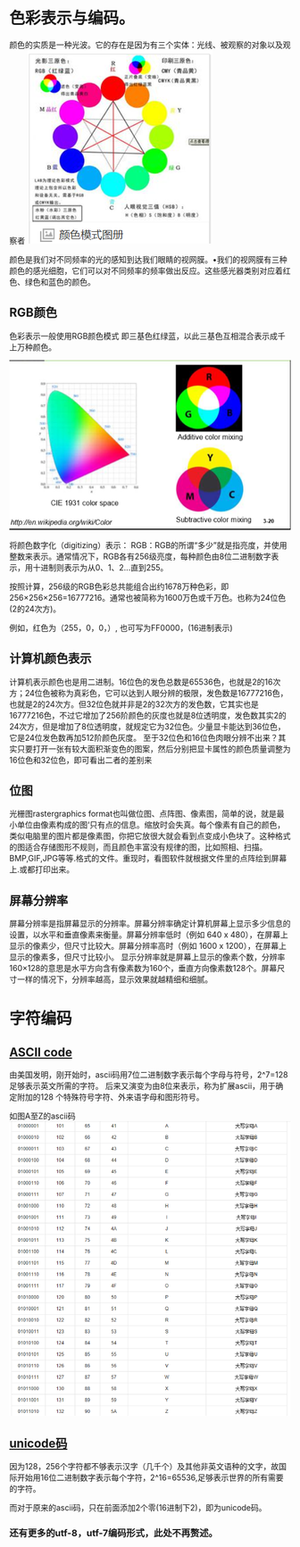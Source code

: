 # 色彩表示与编码。

颜色的实质是一种光波。它的存在是因为有三个实体：光线、被观察的对象以及观察者
![](images/sc.png)

颜色是我们对不同频率的光的感知到达我们眼睛的视网膜。•我们的视网膜有三种颜色的感光细胞，它们可以对不同频率的频率做出反应。这些感光器类别对应着红色、绿色和蓝色的颜色。

## RGB颜色

色彩表示一般使用RGB颜色模式
即三基色红绿蓝，以此三基色互相混合表示成千上万种颜色。

![](images/mk.png)

将颜色数字化（digitizing）表示：
RGB：RGB的所谓“多少”就是指亮度，并使用整数来表示。通常情况下，RGB各有256级亮度，每种颜色由8位二进制数字表示，用十进制则表示为从0、1、2...直到255。

按照计算，256级的RGB色彩总共能组合出约1678万种色彩，即256×256×256=16777216。通常也被简称为1600万色或千万色。也称为24位色(2的24次方)。

例如，红色为（255，0，0，）,
也可写为FF0000，(16进制表示)

## 计算机颜色表示

计算机表示颜色也是用二进制。16位色的发色总数是65536色，也就是2的16次方；24位色被称为真彩色，它可以达到人眼分辨的极限，发色数是16777216色，也就是2的24次方。但32位色就并非是2的32次方的发色数，它其实也是16777216色，不过它增加了256阶颜色的灰度也就是8位透明度，发色数其实2的24次方，但是增加了8位透明度，就规定它为32位色。少量显卡能达到36位色，它是24位发色数再加512阶颜色灰度。
至于32位色和16位色肉眼分辨不出来？其实只要打开一张有较大面积渐变色的图案，然后分别把显卡属性的颜色质量调整为16位色和32位色，即可看出二者的差别来



## 位图
光栅图rastergraphics format也叫做位图、点阵图、像素图，简单的说，就是最小单位由像素构成的图‘只有点的信息。缩放时会失真。每个像素有自己的颜色，类似电脑里的图片都是像素图，你把它放很大就会看到点变成小色块了。这种格式的图适合存储图形不规则，而且颜色丰富没有规律的图，比如照相、扫描。 BMP,GIF,JPG等等.格式的文件。重现时，看图软件就根据文件里的点阵绘到屏幕上.或都打印出来。


## 屏幕分辨率

屏幕分辨率是指屏幕显示的分辨率。屏幕分辨率确定计算机屏幕上显示多少信息的设置，以水平和垂直像素来衡量。屏幕分辨率低时（例如 640 x 480），在屏幕上显示的像素少，但尺寸比较大。屏幕分辨率高时（例如 1600 x 1200），在屏幕上显示的像素多，但尺寸比较小。
显示分辨率就是屏幕上显示的像素个数，分辨率160×128的意思是水平方向含有像素数为160个，垂直方向像素数128个。屏幕尺寸一样的情况下，分辨率越高，显示效果就越精细和细腻。



# 字符编码

## [ASCII code](https://baike.baidu.com/item/ASCII/309296?fr=aladdin)

由美国发明，刚开始时，ascii码用7位二进制数字表示每个字母与符号，2^7=128足够表示英文所需的字符。
后来又演变为由8位来表示，称为扩展ascii，用于确定附加的128 个特殊符号字符、外来语字母和图形符号。

如图A至Z的ascii码![](images/ascii.png)

## [unicode码](https://baike.baidu.com/item/Unicode)
因为128，256个字符都不够表示汉字（几千个）及其他非英文语种的文字，故国际开始用16位二进制数字表示每个字符，2^16=65536,足够表示世界的所有需要的字符。

而对于原来的ascii码，只在前面添加2个零(16进制下2)，即为unicode码。
![]()


### 还有更多的utf-8，utf-7编码形式，此处不再赘述。